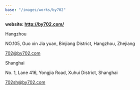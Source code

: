 ```yaml
---
base: "/images/works/by702"
---
```

**website: http://by702.com/**

Hangzhou

NO.105, Guo xin Jia yuan, Binjiang District, Hangzhou, Zhejiang

702@by702.com

Shanghai

No. 1, Lane 416, Yongjia Road, Xuhui District, Shanghai

702sh@by702.com
